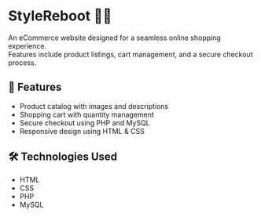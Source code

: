 # StyleReboot 👗🛒

An eCommerce website designed for a seamless online shopping experience.  
Features include product listings, cart management, and a secure checkout process.

## 🚀 Features
- Product catalog with images and descriptions
- Shopping cart with quantity management
- Secure checkout using PHP and MySQL
- Responsive design using HTML & CSS

## 🛠️ Technologies Used
- HTML
- CSS
- PHP
- MySQL




